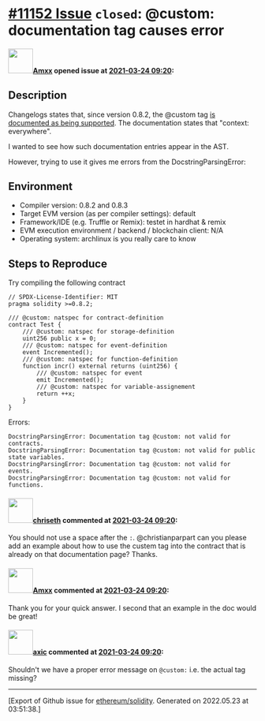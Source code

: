 # [\#11152 Issue](https://github.com/ethereum/solidity/issues/11152) `closed`: @custom: documentation tag causes error

#### <img src="https://avatars.githubusercontent.com/u/2432299?v=4" width="50">[Amxx](https://github.com/Amxx) opened issue at [2021-03-24 09:20](https://github.com/ethereum/solidity/issues/11152):

## Description

Changelogs states that, since version 0.8.2, the @custom tag [is documented as being supported](https://docs.soliditylang.org/en/v0.8.2/natspec-format.html). The documentation states that "context: everywhere".

I wanted to see how such documentation entries appear in the AST.

However, trying to use it gives me errors from the DocstringParsingError:

## Environment

- Compiler version: 0.8.2 and 0.8.3
- Target EVM version (as per compiler settings): default
- Framework/IDE (e.g. Truffle or Remix): testet in hardhat & remix
- EVM execution environment / backend / blockchain client: N/A
- Operating system: archlinux is you really care to know

## Steps to Reproduce

Try compiling the following contract
```solidity
// SPDX-License-Identifier: MIT
pragma solidity >=0.8.2;

/// @custom: natspec for contract-definition
contract Test {
    /// @custom: natspec for storage-definition
    uint256 public x = 0;
    /// @custom: natspec for event-definition
    event Incremented();
    /// @custom: natspec for function-definition
    function incr() external returns (uint256) {
        /// @custom: natspec for event
        emit Incremented();
        /// @custom: natspec for variable-assignement
        return ++x;
    }
}
```

Errors:
```
DocstringParsingError: Documentation tag @custom: not valid for contracts.
DocstringParsingError: Documentation tag @custom: not valid for public state variables.
DocstringParsingError: Documentation tag @custom: not valid for events.
DocstringParsingError: Documentation tag @custom: not valid for functions.
```



#### <img src="https://avatars.githubusercontent.com/u/9073706?v=4" width="50">[chriseth](https://github.com/chriseth) commented at [2021-03-24 09:20](https://github.com/ethereum/solidity/issues/11152#issuecomment-805646073):

You should not use a space after the `:`. @christianparpart can you please add an example about how to use the custem tag into the contract that is already on that documentation page? Thanks.

#### <img src="https://avatars.githubusercontent.com/u/2432299?v=4" width="50">[Amxx](https://github.com/Amxx) commented at [2021-03-24 09:20](https://github.com/ethereum/solidity/issues/11152#issuecomment-805665009):

Thank you for your quick answer. I second that an example in the doc would be great!

#### <img src="https://avatars.githubusercontent.com/u/20340?v=4" width="50">[axic](https://github.com/axic) commented at [2021-03-24 09:20](https://github.com/ethereum/solidity/issues/11152#issuecomment-805756582):

Shouldn't we have a proper error message on `@custom:` i.e. the actual tag missing?


-------------------------------------------------------------------------------



[Export of Github issue for [ethereum/solidity](https://github.com/ethereum/solidity). Generated on 2022.05.23 at 03:51:38.]
